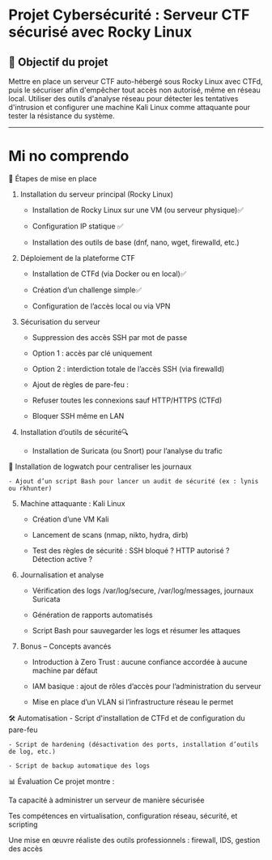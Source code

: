 # Projet Cybersécurité : Serveur CTF sécurisé avec Rocky Linux

## 🎯 Objectif du projet

Mettre en place un serveur CTF auto-hébergé sous Rocky Linux avec CTFd, puis le sécuriser afin d'empêcher tout accès non autorisé, même en réseau local. Utiliser des outils d'analyse réseau pour détecter les tentatives d'intrusion et configurer une machine Kali Linux comme attaquante pour tester la résistance du système.

---

# Mi no comprendo 

🧱 Étapes de mise en place
1. Installation du serveur principal (Rocky Linux)
    - Installation de Rocky Linux sur une VM (ou serveur physique)✅

    - Configuration IP statique ✅

    - Installation des outils de base (dnf, nano, wget, firewalld, etc.)

2. Déploiement de la plateforme CTF
    - Installation de CTFd (via Docker ou en local)✅

    - Création d’un challenge simple✅

    - Configuration de l’accès local ou via VPN

3. Sécurisation du serveur
    - Suppression des accès SSH par mot de passe

    - Option 1 : accès par clé uniquement

    - Option 2 : interdiction totale de l’accès SSH (via firewalld)

    - Ajout de règles de pare-feu :

    - Refuser toutes les connexions sauf HTTP/HTTPS (CTFd)

    - Bloquer SSH même en LAN

4. Installation d’outils de sécurité🔍 
    - Installation de Suricata (ou Snort) pour l’analyse du trafic

🔐 Installation de logwatch pour centraliser les journaux

    - Ajout d’un script Bash pour lancer un audit de sécurité (ex : lynis ou rkhunter)

5. Machine attaquante : Kali Linux
    - Création d’une VM Kali

    - Lancement de scans (nmap, nikto, hydra, dirb)

    - Test des règles de sécurité : SSH bloqué ? HTTP autorisé ? Détection active ?

6. Journalisation et analyse
    - Vérification des logs /var/log/secure, /var/log/messages, journaux Suricata

    - Génération de rapports automatisés

    - Script Bash pour sauvegarder les logs et résumer les attaques

7. Bonus – Concepts avancés
    - Introduction à Zero Trust : aucune confiance accordée à aucune machine par défaut

    - IAM basique : ajout de rôles d’accès pour l’administration du serveur

    - Mise en place d’un VLAN si l’infrastructure réseau le permet

🛠️ Automatisation
    - Script d'installation de CTFd et de configuration du pare-feu

    - Script de hardening (désactivation des ports, installation d’outils de log, etc.)

    - Script de backup automatique des logs

📊 Évaluation
Ce projet montre :

Ta capacité à administrer un serveur de manière sécurisée

Tes compétences en virtualisation, configuration réseau, sécurité, et scripting

Une mise en œuvre réaliste des outils professionnels : firewall, IDS, gestion des accès